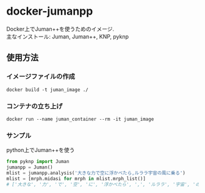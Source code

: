 # docker-jumanpp
Docker上でJuman++を使うためのイメージ.  
主なインストール: Juman, Juman++, KNP, pyknp  

## 使用方法
### イメージファイルの作成
```
docker build -t juman_image ./
```
### コンテナの立ち上げ
```
docker run --name juman_container --rm -it juman_image
```
### サンプル
python上でJuman++を使う
```python
from pyknp import Juman
jumanpp = Juman()
mlist = jumanpp.analysis('大きな力で空に浮かべたら,ルララ宇宙の風に乗る')
mlist = [mrph.midasi for mrph in mlist.mrph_list()]
# ['大きな', '力', 'で', '空', 'に', '浮かべたら', ',', 'ルララ', '宇宙', 'の', '風', 'に', '乗る']
```
